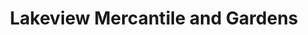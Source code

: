 ---
title: "Lakeview Mercantile and Gardens"
url: /spruce-pine/lakeview-mercantile-and-gardens/
shop: Garten-Center
---